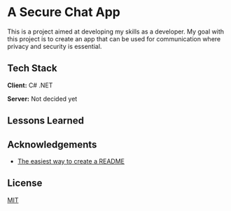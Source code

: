 
# A Secure Chat App

This is a project aimed at developing my skills as a developer. My goal with this project is to create an app that can be used for communication where privacy and security is essential.


## Tech Stack

**Client:** C# .NET

**Server:** Not decided yet


## Lessons Learned




## Acknowledgements

 - [The easiest way to create a README](https://readme.so/)


## License

[MIT](https://choosealicense.com/licenses/mit/)

